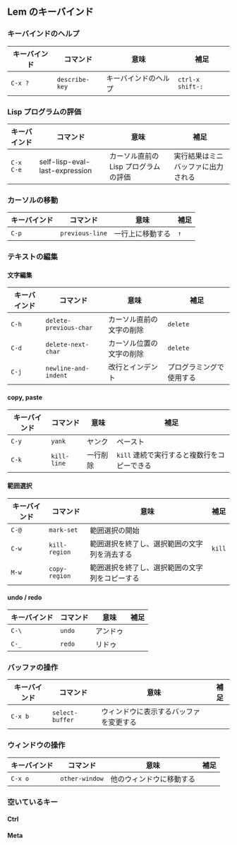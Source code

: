 ## Lem のキーバインド

### キーバインドのヘルプ

| キーバインド | コマンド | 意味 | 補足 |
| --- | --- | --- | --- |
| `C-x ?` | `describe-key` | キーバインドのヘルプ | `ctrl-x shift-:` |

### Lisp プログラムの評価

| キーバインド | コマンド | 意味 | 補足 |
| --- | --- | --- | --- |
| `C-x C-e` | self-lisp-eval-last-expression | カーソル直前の Lisp プログラムの評価 | 実行結果はミニバッファに出力される |

### カーソルの移動

| キーバインド | コマンド | 意味 | 補足 |
| --- | --- | --- | --- |
| `C-p` | `previous-line` | 一行上に移動する | `↑` |

### テキストの編集

#### 文字編集

| キーバインド | コマンド | 意味 | 補足 |
| --- | --- | --- | --- |
| `C-h` | `delete-previous-char` | カーソル直前の文字の削除 | `delete` |
| `C-d` | `delete-next-char` | カーソル位置の文字の削除 | `delete`
| `C-j` | `newline-and-indent` | 改行とインデント | プログラミングで使用する |

#### copy, paste

| キーバインド | コマンド | 意味 | 補足 |
| --- | --- | --- | --- |
| `C-y` | `yank` | ヤンク | ペースト |
| `C-k` | `kill-line` | 一行削除 | `kill` 連続で実行すると複数行をコピーできる |

#### 範囲選択

| キーバインド | コマンド | 意味 | 補足 |
| --- | --- | --- | --- |
| `C-@` | `mark-set` | 範囲選択の開始 |  |
| `C-w` | `kill-region` | 範囲選択を終了し、選択範囲の文字列を消去する | `kill` |
| `M-w` | `copy-region` | 範囲選択を終了し、選択範囲の文字列をコピーする | |

#### undo / redo

| キーバインド | コマンド | 意味 | 補足 |
| --- | --- | --- | --- |
| `C-\` | `undo` | アンドゥ | |
| `C-_` | `redo` | リドゥ | |

### バッファの操作

| キーバインド | コマンド | 意味 | 補足 |
| --- | --- | --- | --- |
| `C-x b` | `select-buffer` | ウィンドウに表示するバッファを変更する |  |

### ウィンドウの操作

| キーバインド | コマンド | 意味 | 補足 |
| --- | --- | --- | --- |
| `C-x o` | `other-window` | 他のウィンドウに移動する |  |

### 空いているキー

#### Ctrl

#### Meta
